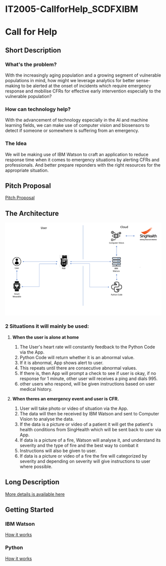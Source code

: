 # IT2005-CallforHelp_SCDFXIBM
# Call for Help
## Short Description
### What's the problem?

With the increasingly aging population and a growing segment of vulnerable populations in mind, how might we leverage analytics for better sense-making to be alerted at the onset of incidents which require emergency response and mobilise CFRs for effective early intervention especially to the vulnerable population?

### How can technology help?

With the advancement of technology especially in the AI and machine learning fields, we can make use of computer vision and biosensors to detect if someone or somewhere is suffering from an emergency.

### The Idea

We will be making use of IBM Watson to craft an application to reduce response time when it comes to emergency situations by alerting CFRs and professionals. And better prepare reponders with the right resources for the appropriate situation.

## Pitch Proposal

[Pitch Proposal](https://www.youtube.com/watch?v=rXdD7yz7tNM&feature=youtu.be)

## The Architecture

![Solution Architecture](image/solArch.png)

### 2 Situations it will mainly be used:

1. **When the user is alone at home**
    1. The User's heart rate will constantly feedback to the Python Code via the App.
    2. Python Code will return whether it is an abnormal value.
    3. If it is abnormal, App shows alert to user.
    4. This repeats until there are consecutive abnormal values.
    5. If there is, then App will prompt a check to see if user is okay, if no response for 1 minute, other user will receives a ping   and dials 995.
    6. other users who respond, will be given instructions based on user medical history.

2. **When theres an emergency event and user is CFR.**
    1. User will take photo or video of situation via the App.
    2. The data will then be received by IBM Watson and sent to Computer Vision to analyse the data.
    3. If the data is a picture or video of a patient it will get the patient's health conditions from SingHealth which will be sent back to user via App.
    4. If data is a picture of a fire, Watson will analyse it, and understand its severity and the type of fire and the best way to combat it 
    5. Instructions will also be given to user.
    6. If data is a picture or video of a fire the fire will categorized by severity and depending on severity will give instructions to user where possible.

## Long Description
<a href="https://docs.google.com/document/d/1nvfI0ENHBwIohhQT6EjDXGNtcbFp9wNmVMIBolRpPyw/edit" target="_blank">More details is available here</a>

## Getting Started

### IBM Watson

[How it works](fireclassifier/readme.md)

### Python 

[How it works](heartrate/readme.md)
